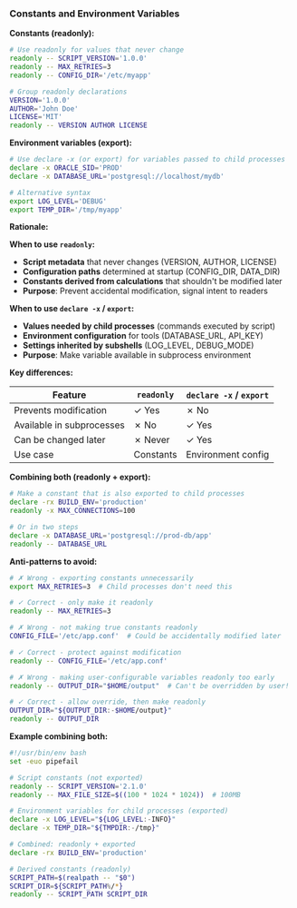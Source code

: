 ### Constants and Environment Variables

**Constants (readonly):**
```bash
# Use readonly for values that never change
readonly -- SCRIPT_VERSION='1.0.0'
readonly -- MAX_RETRIES=3
readonly -- CONFIG_DIR='/etc/myapp'

# Group readonly declarations
VERSION='1.0.0'
AUTHOR='John Doe'
LICENSE='MIT'
readonly -- VERSION AUTHOR LICENSE
```

**Environment variables (export):**
```bash
# Use declare -x (or export) for variables passed to child processes
declare -x ORACLE_SID='PROD'
declare -x DATABASE_URL='postgresql://localhost/mydb'

# Alternative syntax
export LOG_LEVEL='DEBUG'
export TEMP_DIR='/tmp/myapp'
```

**Rationale:**

**When to use `readonly`:**
- **Script metadata** that never changes (VERSION, AUTHOR, LICENSE)
- **Configuration paths** determined at startup (CONFIG_DIR, DATA_DIR)
- **Constants derived from calculations** that shouldn't be modified later
- **Purpose**: Prevent accidental modification, signal intent to readers

**When to use `declare -x` / `export`:**
- **Values needed by child processes** (commands executed by script)
- **Environment configuration** for tools (DATABASE_URL, API_KEY)
- **Settings inherited by subshells** (LOG_LEVEL, DEBUG_MODE)
- **Purpose**: Make variable available in subprocess environment

**Key differences:**

| Feature | `readonly` | `declare -x` / `export` |
|---------|-----------|------------------------|
| Prevents modification | ✓ Yes | ✗ No |
| Available in subprocesses | ✗ No | ✓ Yes |
| Can be changed later | ✗ Never | ✓ Yes |
| Use case | Constants | Environment config |

**Combining both (readonly + export):**
```bash
# Make a constant that is also exported to child processes
declare -rx BUILD_ENV='production'
readonly -x MAX_CONNECTIONS=100

# Or in two steps
declare -x DATABASE_URL='postgresql://prod-db/app'
readonly -- DATABASE_URL
```

**Anti-patterns to avoid:**

```bash
# ✗ Wrong - exporting constants unnecessarily
export MAX_RETRIES=3  # Child processes don't need this

# ✓ Correct - only make it readonly
readonly -- MAX_RETRIES=3

# ✗ Wrong - not making true constants readonly
CONFIG_FILE='/etc/app.conf'  # Could be accidentally modified later

# ✓ Correct - protect against modification
readonly -- CONFIG_FILE='/etc/app.conf'

# ✗ Wrong - making user-configurable variables readonly too early
readonly -- OUTPUT_DIR="$HOME/output"  # Can't be overridden by user!

# ✓ Correct - allow override, then make readonly
OUTPUT_DIR="${OUTPUT_DIR:-$HOME/output}"
readonly -- OUTPUT_DIR
```

**Example combining both:**
```bash
#!/usr/bin/env bash
set -euo pipefail

# Script constants (not exported)
readonly -- SCRIPT_VERSION='2.1.0'
readonly -- MAX_FILE_SIZE=$((100 * 1024 * 1024))  # 100MB

# Environment variables for child processes (exported)
declare -x LOG_LEVEL="${LOG_LEVEL:-INFO}"
declare -x TEMP_DIR="${TMPDIR:-/tmp}"

# Combined: readonly + exported
declare -rx BUILD_ENV='production'

# Derived constants (readonly)
SCRIPT_PATH=$(realpath -- "$0")
SCRIPT_DIR=${SCRIPT_PATH%/*}
readonly -- SCRIPT_PATH SCRIPT_DIR
```
